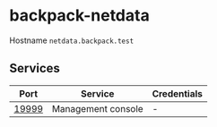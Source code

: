 # backpack-netdata

Hostname `netdata.backpack.test`

## Services

| Port | Service | Credentials
| ---- | ------- | -----------
| [19999](http://netdata.backpack.test:19999) | Management console | -
